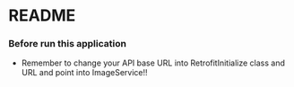 # README #

### Before run this application ###
*  Remember to change your API base URL into RetrofitInitialize class and URL and point into ImageService!!  
